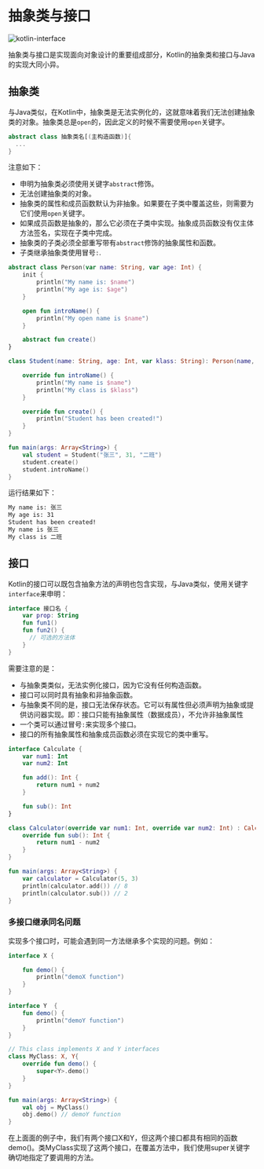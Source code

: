 # 抽象类与接口

![kotlin-interface](https://tva1.sinaimg.cn/large/e6c9d24egy1gzizc69j6rj215o0rs0u4.jpg)

抽象类与接口是实现面向对象设计的重要组成部分，Kotlin的抽象类和接口与Java的实现大同小异。

## 抽象类

与Java类似，在Kotlin中，抽象类是无法实例化的，这就意味着我们无法创建抽象类的对象。抽象类总是`open`的，因此定义的时候不需要使用`open`关键字。

```kotlin
abstract class 抽象类名[(主构造函数)]{
  ...
}
```

注意如下：

* 申明为抽象类必须使用关键字`abstract`修饰。
* 无法创建抽象类的对象。
* 抽象类的属性和成员函数默认为非抽象。如果要在子类中覆盖这些，则需要为它们使用`open`关键字。
* 如果成员函数是抽象的，那么它必须在子类中实现。抽象成员函数没有仅主体方法签名，实现在子类中完成。
* 抽象类的子类必须全部重写带有`abstract`修饰的抽象属性和函数。
* 子类继承抽象类使用冒号`:`.

```kotlin
abstract class Person(var name: String, var age: Int) {
    init {
        println("My name is: $name")
        println("My age is: $age")
    }

    open fun introName() {
        println("My open name is $name")
    }

    abstract fun create()
}

class Student(name: String, age: Int, var klass: String): Person(name, age) {

    override fun introName() {
        println("My name is $name")
        println("My class is $klass")
    }

    override fun create() {
        println("Student has been created!")
    }
}

fun main(args: Array<String>) {
    val student = Student("张三", 31, "二班")
    student.create()
    student.introName()
}
```

运行结果如下：

```bash
My name is: 张三
My age is: 31
Student has been created!
My name is 张三
My class is 二班
```

## 接口

Kotlin的接口可以既包含抽象方法的声明也包含实现，与Java类似，使用关键字`interface`来申明：

```kotlin
interface 接口名 {
    var prop: String
    fun fun1()
    fun fun2() {
      // 可选的方法体
    }
}
```

需要注意的是：
* 与抽象类类似，无法实例化接口，因为它没有任何构造函数。
* 接口可以同时具有抽象和非抽象函数。
* 与抽象类不同的是，接口无法保存状态。它可以有属性但必须声明为抽象或提供访问器实现。即：接口只能有抽象属性（数据成员），不允许非抽象属性
* 一个类可以通过冒号`:`来实现多个接口。
* 接口的所有抽象属性和抽象成员函数必须在实现它的类中重写。

```kotlin
interface Calculate {
    var num1: Int
    var num2: Int

    fun add(): Int {
        return num1 + num2
    }

    fun sub(): Int
}

class Calculator(override var num1: Int, override var num2: Int) : Calculate {
    override fun sub(): Int {
        return num1 - num2
    }
}

fun main(args: Array<String>) {
    var calculator = Calculator(5, 3)
    println(calculator.add()) // 8
    println(calculator.sub()) // 2
}
```

### 多接口继承同名问题

实现多个接口时，可能会遇到同一方法继承多个实现的问题。例如：

```kotlin
interface X {

    fun demo() {
        println("demoX function")
    }
}

interface Y  {
    fun demo() {
        println("demoY function")
    }
}

// This class implements X and Y interfaces
class MyClass: X, Y{
    override fun demo() {
        super<Y>.demo()
    }
}

fun main(args: Array<String>) {
    val obj = MyClass()
    obj.demo() // demoY function
}
```

在上面面的例子中，我们有两个接口X和Y，但这两个接口都具有相同的函数demo()。类MyClass实现了这两个接口，在覆盖方法中，我们使用super关键字确切地指定了要调用的方法。